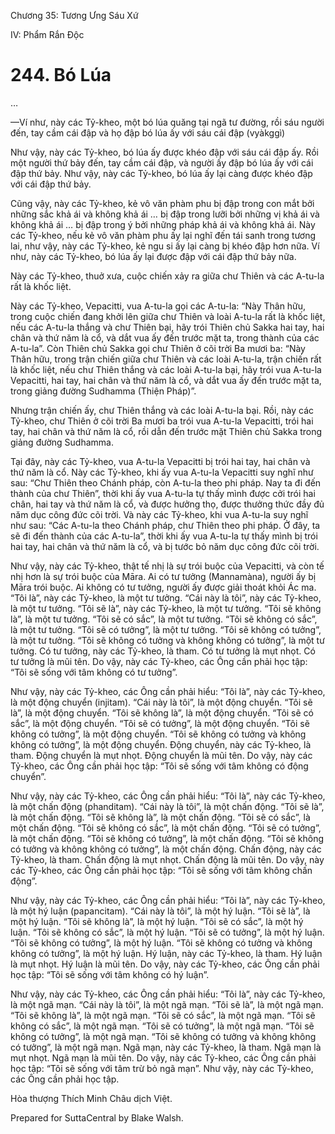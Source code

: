  

Chương 35: Tương Ưng Sáu Xứ

IV: Phẩm Rắn Ðộc

# 244\. Bó Lúa

…

—Ví như, này các Tỷ-kheo, một bó lúa quăng tại ngã tư đường, rồi sáu người đến, tay cầm cái đập và họ đập bó lúa ấy với sáu cái đập (vyàkggì)

Như vậy, này các Tỷ-kheo, bó lúa ấy được khéo đập với sáu cái đập ấy. Rồi một người thứ bảy đến, tay cầm cái đập, và người ấy đập bó lúa ấy với cái đập thứ bảy. Như vậy, này các Tỷ-kheo, bó lúa ấy lại càng được khéo đập với cái đập thứ bảy.

Cũng vậy, này các Tỷ-kheo, kẻ vô văn phàm phu bị đập trong con mắt bởi những sắc khả ái và không khả ái … bị đập trong lưỡi bởi những vị khả ái và không khả ái … bị đập trong ý bởi những pháp khả ái và không khả ái. Này các Tỷ-kheo, nếu kẻ vô văn phàm phu ấy lại nghĩ đến tái sanh trong tương lai, như vậy, này các Tỷ-kheo, kẻ ngu si ấy lại càng bị khéo đập hơn nữa. Ví như, này các Tỷ-kheo, bó lúa ấy lại được đập với cái đập thứ bảy nữa.

Này các Tỷ-kheo, thuở xưa, cuộc chiến xảy ra giữa chư Thiên và các A-tu-la rất là khốc liệt.

Này các Tỷ-kheo, Vepacitti, vua A-tu-la gọi các A-tu-la: “Này Thân hữu, trong cuộc chiến đang khởi lên giữa chư Thiên và loài A-tu-la rất là khốc liệt, nếu các A-tu-la thắng và chư Thiên bại, hãy trói Thiên chủ Sakka hai tay, hai chân và thứ năm là cổ, và dắt vua ấy đến trước mặt ta, trong thành của các A-tu-la”. Còn Thiên chủ Sakka gọi chư Thiên ở cõi trời Ba mươi ba: “Này Thân hữu, trong trận chiến giữa chư Thiên và các loài A-tu-la, trận chiến rất là khốc liệt, nếu chư Thiên thắng và các loài A-tu-la bại, hãy trói vua A-tu-la Vepacitti, hai tay, hai chân và thứ năm là cổ, và dắt vua ấy đến trước mặt ta, trong giảng đường Sudhamma (Thiện Pháp)”.

Nhưng trận chiến ấy, chư Thiên thắng và các loài A-tu-la bại. Rồi, này các Tỷ-kheo, chư Thiên ở cõi trời Ba mươi ba trói vua A-tu-la Vepacitti, trói hai tay, hai chân và thứ năm là cổ, rồi dẫn đến trước mặt Thiên chủ Sakka trong giảng đường Sudhamma.

Tại đây, này các Tỷ-kheo, vua A-tu-la Vepacitti bị trói hai tay, hai chân và thứ năm là cổ. Này các Tỷ-kheo, khi ấy vua A-tu-la Vepacitti suy nghĩ như sau: “Chư Thiên theo Chánh pháp, còn A-tu-la theo phi pháp. Nay ta đi đến thành của chư Thiên”, thời khi ấy vua A-tu-la tự thấy mình được cởi trói hai chân, hai tay và thứ năm là cổ, và được hưởng thọ, được thưởng thức đầy đủ năm dục công đức cõi trời. Và này các Tỷ-kheo, khi vua A-tu-la suy nghĩ như sau: “Các A-tu-la theo Chánh pháp, chư Thiên theo phi pháp. Ở đây, ta sẽ đi đến thành của các A-tu-la”, thời khi ấy vua A-tu-la tự thấy mình bị trói hai tay, hai chân và thứ năm là cổ, và bị tước bỏ năm dục công đức cõi trời.

Như vậy, này các Tỷ-kheo, thật tế nhị là sự trói buộc của Vepacitti, và còn tế nhị hơn là sự trói buộc của Māra. Ai có tư tưởng (Mannamàna), người ấy bị Māra trói buộc. Ai không có tư tưởng, người ấy được giải thoát khỏi Ác ma. “Tôi là”, này các Tỷ-kheo, là một tư tưởng. “Cái này là tôi”, này các Tỷ-kheo, là một tư tưởng. “Tôi sẽ là”, này các Tỷ-kheo, là một tư tưởng. “Tôi sẽ không là”, là một tư tưởng. “Tôi sẽ có sắc”, là một tư tưởng. “Tôi sẽ không có sắc”, là một tư tưởng. “Tôi sẽ có tưởng”, là một tư tưởng. “Tôi sẽ không có tưởng”, là một tư tưởng. “Tôi sẽ không có tưởng và không không có tưởng”, là một tư tưởng. Có tư tưởng, này các Tỷ-kheo, là tham. Có tư tưởng là mụt nhọt. Có tư tưởng là mũi tên. Do vậy, này các Tỷ-kheo, các Ông cần phải học tập: “Tôi sẽ sống với tâm không có tư tưởng”.

Như vậy, này các Tỷ-kheo, các Ông cần phải hiểu: “Tôi là”, này các Tỷ-kheo, là một động chuyển (injitam). “Cái này là tôi”, là một động chuyển. “Tôi sẽ là”, là một động chuyển. “Tôi sẽ không là”, là một động chuyển. “Tôi sẽ có sắc”, là một động chuyển. “Tôi sẽ có tưởng”, là một động chuyển. “Tôi sẽ không có tưởng”, là một động chuyển. “Tôi sẽ không có tưởng và không không có tưởng”, là một động chuyển. Ðộng chuyển, này các Tỷ-kheo, là tham. Ðộng chuyển là mụt nhọt. Ðộng chuyển là mũi tên. Do vậy, này các Tỷ-kheo, các Ông cần phải học tập: “Tôi sẽ sống với tâm không có động chuyển”.

Như vậy, này các Tỷ-kheo, các Ông cần phải hiểu: “Tôi là”, này các Tỷ-kheo, là một chấn động (phanditam). “Cái này là tôi”, là một chấn động. “Tôi sẽ là”, là một chấn động. “Tôi sẽ không là”, là một chấn động. “Tôi sẽ có sắc”, là một chấn động. “Tôi sẽ không có sắc”, là một chấn động. “Tôi sẽ có tưởng”, là một chấn động. “Tôi sẽ không có tưởng”, là một chấn động. “Tôi sẽ không có tưởng và không không có tưởng”, là một chấn động. Chấn động, này các Tỷ-kheo, là tham. Chấn động là mụt nhọt. Chấn động là mũi tên. Do vậy, này các Tỷ-kheo, các Ông cần phải học tập: “Tôi sẽ sống với tâm không chấn động”.

Như vậy, này các Tỷ-kheo, các Ông cần phải hiểu: “Tôi là”, này các Tỷ-kheo, là một hý luận (papancitam). “Cái này là tôi”, là một hý luận. “Tôi sẽ là”, là một hý luận. “Tôi sẽ không là”, là một hý luận. “Tôi sẽ có sắc”, là một hý luận. “Tôi sẽ không có sắc”, là một hý luận. “Tôi sẽ có tưởng”, là một hý luận. “Tôi sẽ không có tưởng”, là một hý luận. “Tôi sẽ không có tưởng và không không có tưởng”, là một hý luận. Hý luận, này các Tỷ-kheo, là tham. Hý luận là mụt nhọt. Hý luận là mũi tên. Do vậy, này các Tỷ-kheo, các Ông cần phải học tập: “Tôi sẽ sống với tâm không có hý luận”.

Như vậy, này các Tỷ-kheo, các Ông cần phải hiểu: “Tôi là”, này các Tỷ-kheo, là một ngã mạn. “Cái này là tôi”, là một ngã mạn. “Tôi sẽ là”, là một ngã mạn. “Tôi sẽ không là”, là một ngã mạn. “Tôi sẽ có sắc”, là một ngã mạn. “Tôi sẽ không có sắc”, là một ngã mạn. “Tôi sẽ có tưởng”, là một ngã mạn. “Tôi sẽ không có tưởng”, là một ngã mạn. “Tôi sẽ không có tưởng và không không có tưởng”, là một ngã mạn. Ngã mạn, này các Tỷ-kheo, là tham. Ngã mạn là mụt nhọt. Ngã mạn là mũi tên. Do vậy, này các Tỷ-kheo, các Ông cần phải học tập: “Tôi sẽ sống với tâm trừ bỏ ngã mạn”. Như vậy, này các Tỷ-kheo, các Ông cần phải học tập.

Hòa thượng Thích Minh Châu dịch Việt.

Prepared for SuttaCentral by Blake Walsh.